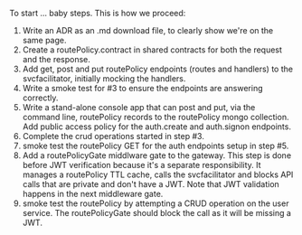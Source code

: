 To start ... baby steps. This is how we proceed:

1. Write an ADR as an .md download file, to clearly show we're on the same page.
2. Create a routePolicy.contract in shared contracts for both the request and the response.
3. Add get, post and put routePolicy endpoints (routes and handlers) to the svcfacilitator, initially mocking the handlers.
4. Write a smoke test for #3 to ensure the endpoints are answering correctly.
5. Write a stand-alone console app that can post and put, via the command line, routePolicy records to the routePolicy mongo collection. Add public access policy for the auth.create and auth.signon endpoints.
6. Complete the crud operations started in step #3.
7. smoke test the routePolicy GET for the auth endpoints setup in step #5.
8. Add a routePolicyGate middlware gate to the gateway. This step is done before JWT verification because it's a separate responsibility. It manages a routePolicy TTL cache, calls the svcfacilitator and blocks API calls that are private and don't have a JWT. Note that JWT validation happens in the next middleware gate.
9. smoke test the routePolicy by attempting a CRUD operation on the user service. The routePolicyGate should block the call as it will be missing a JWT.
